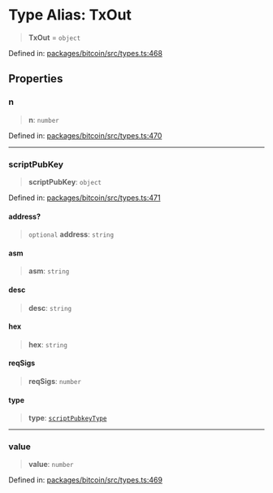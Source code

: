 # Type Alias: TxOut

> **TxOut** = `object`

Defined in: [packages/bitcoin/src/types.ts:468](https://github.com/dcdpr/did-btcr2-js/blob/c82bc5c69016e1146a0c52c6e6b21621f5abd6d4/packages/bitcoin/src/types.ts#L468)

## Properties

### n

> **n**: `number`

Defined in: [packages/bitcoin/src/types.ts:470](https://github.com/dcdpr/did-btcr2-js/blob/c82bc5c69016e1146a0c52c6e6b21621f5abd6d4/packages/bitcoin/src/types.ts#L470)

***

### scriptPubKey

> **scriptPubKey**: `object`

Defined in: [packages/bitcoin/src/types.ts:471](https://github.com/dcdpr/did-btcr2-js/blob/c82bc5c69016e1146a0c52c6e6b21621f5abd6d4/packages/bitcoin/src/types.ts#L471)

#### address?

> `optional` **address**: `string`

#### asm

> **asm**: `string`

#### desc

> **desc**: `string`

#### hex

> **hex**: `string`

#### reqSigs

> **reqSigs**: `number`

#### type

> **type**: [`scriptPubkeyType`](scriptPubkeyType.md)

***

### value

> **value**: `number`

Defined in: [packages/bitcoin/src/types.ts:469](https://github.com/dcdpr/did-btcr2-js/blob/c82bc5c69016e1146a0c52c6e6b21621f5abd6d4/packages/bitcoin/src/types.ts#L469)
